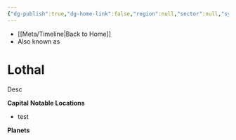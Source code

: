 ```yaml
---
{"dg-publish":true,"dg-home-link":false,"region":null,"sector":null,"system":null,"grid":null,"aliases":[],"tags":["map","planet","starkiller","unfinished"],"permalink":"/navigational/lothal/","dgHomeLink":false,"dgPassFrontmatter":true}
---
```


- [[Meta/Timeline\|Back to Home]]
- Also known as 

# Lothal
Desc

**Capital**
**Notable Locations**
- test

**Planets**
